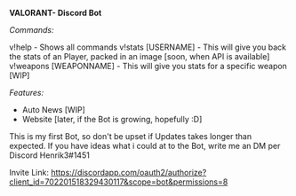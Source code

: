 **VALORANT- Discord Bot**
 
 

*Commands:*


v!help - Shows all commands
v!stats [USERNAME] - This will give you back the stats of an Player, packed in an image [soon, when API is available]
v!weapons [WEAPONNAME] - This will give you stats for a specific weapon [WIP]

*Features:*

- Auto News [WIP]
- Website [later, if the Bot is growing, hopefully :D]

This is my first Bot, so don't be upset if Updates takes longer than expected. If you have ideas what i could at to the Bot, write me an DM per Discord Henrik3#1451


Invite Link: https://discordapp.com/oauth2/authorize?client_id=702201518329430117&scope=bot&permissions=8
